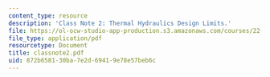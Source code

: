 ```yaml
---
content_type: resource
description: 'Class Note 2: Thermal Hydraulics Design Limits.'
file: https://ol-ocw-studio-app-production.s3.amazonaws.com/courses/22-39-integration-of-reactor-design-operations-and-safety-fall-2006/872b658130ba7e2d69419e78e57beb6c_classnote2.pdf
file_type: application/pdf
resourcetype: Document
title: classnote2.pdf
uid: 872b6581-30ba-7e2d-6941-9e78e57beb6c
---
```

